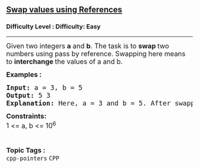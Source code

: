 <h2><a href="https://www.geeksforgeeks.org/problems/magic-in-cpp/1?page=2&status=unsolved,attempted&sortBy=accuracy">Swap values using References</a></h2><h3>Difficulty Level : Difficulty: Easy</h3><hr><div class="problems_problem_content__Xm_eO"><p><span style="font-size: 18px;">Given two integers <strong>a</strong> and <strong>b</strong>. The task is to <strong>swap </strong>two numbers using pass by reference. Swapping here means to <strong>interchange </strong>the values of a and b.</span>&nbsp;</p>
<p><span style="font-size: 18px;"><strong>Examples :</strong> <strong> </strong></span></p>
<pre><span style="font-size: 18px;"><strong>Input: </strong>a = 3, b = 5
<strong>Output: </strong>5 3
<strong>Explanation: </strong>Here, a = 3 and b = 5. After swapping a = 5 and b = 3.</span></pre>
<p><span style="font-size: 18px;"><strong>Constraints:</strong><br>1 &lt;= a, b &lt;= 10<sup>6</sup></span></p></div><br><p><span style=font-size:18px><strong>Topic Tags : </strong><br><code>cpp-pointers</code>&nbsp;<code>CPP</code>&nbsp;